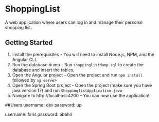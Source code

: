 # ShoppingList
A web application where users can log in and manage their personal shopping list.


## Getting Started

1. Install the prerequisites - You will need to install Node.js, NPM, and the Angular CLI.
2. Run the database dump - Run `shoppinglistdump.sql` to create the database and insert the tables.
3. Open the Angular project - Open the project and run `npm install` followed by `ng serve`>
4. Open the Spring Boot project - Open the project (make sure you have java version 17) and run `ShoppinglistApplication.java`
5. Navigate to http://localhost:4200 - You can now use the application!

##Users
username: dev
password: up

username: faris
password: abahri
